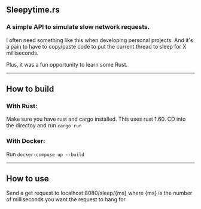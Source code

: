 ## Sleepytime.rs
### A simple API to simulate slow network requests.


I often need something like this when developing personal projects. And it's a pain to have to copy/paste code to put the current thread to sleep for X milliseconds.

Plus, it was a fun opportunity to learn some Rust.

---
## How to build

### With Rust:
Make sure you have rust and cargo installed. This uses rust 1.60.
CD into the directoy and run `cargo run`

### With Docker:
Run `docker-compose up --build`

---
## How to use
Send a get request to localhost:8080/sleep/{ms} where {ms} is the number of milliseconds you want the request to hang for